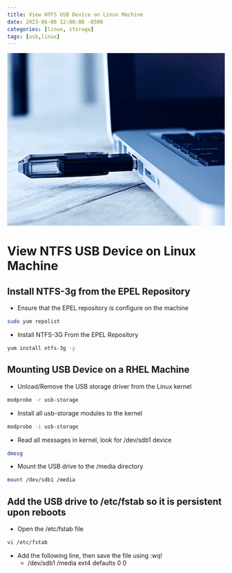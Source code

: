 ```yaml
---
title: View NTFS USB Device on Linux Machine
date: 2023-06-06 12:00:00 -0500
categories: [linux, storage]
tags: [usb,linux]
---
```


<img src="/assets/img/posts/nfs-usb-linux/nfs-usb-linux.jpg" alt="View NTFS USB Device on Linux Machine" style="height:400px; width:600px;" />

# View NTFS USB Device on Linux Machine


## Install NTFS-3g from the EPEL Repository

* Ensure that the EPEL repository is configure on the machine

```bash
sudo yum repolist
```

* Install NTFS-3G From the EPEL Repository

```bash
yum install ntfs-3g -y
```
## Mounting USB Device on a RHEL Machine

* Unload/Remove the USB storage driver from the Linux kernel

```bash
modprobe -r usb-storage
```

* Install all usb-storage modules to the kernel

```bash
modprobe -i usb-storage
```

* Read all messages in kernel, look for /dev/sdb1 device

```bash
dmesg
```
* Mount the USB drive to the /media directory

```bash
mount /dev/sdb1 /media
```

## Add the USB drive to /etc/fstab so it is persistent upon reboots
* Open the /etc/fstab file

```bash
vi /etc/fstab
```

* Add the following line, then save the file using :wq!
  * /dev/sdb1 /media ext4 defaults 0 0